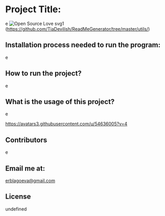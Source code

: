 
  # Project Title:
  e ![Open Source Love svg1](https://badges.frapsoft.com/os/v1/open-source.svg?v=103)(https://github.com/TiaDevilish/ReadMeGenerator/tree/master/utils/)
  
  ## Installation process needed to run the program:
  e
  
  ## How to run the project?
  e
  
  ## What is the usage of this project?
  e

  https://avatars3.githubusercontent.com/u/54636005?v=4

  ## Contributors
  e
  
  ## Email me at:
  erblagoeva@gmail.com

  ## License
  undefined
